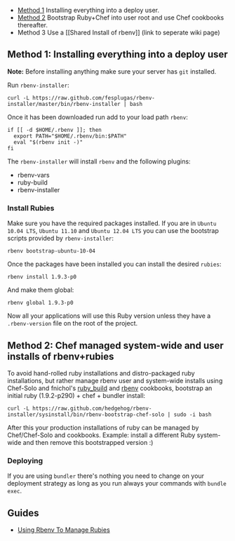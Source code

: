 * [Method 1](#method1) Installing everything into a deploy user.
* [Method 2](#method2) Bootstrap Ruby+Chef into user root and use Chef cookbooks thereafter.
* Method 3 Use a [[Shared Install of rbenv]] (link to seperate wiki page)

## <a name="method1"></a>Method 1: Installing everything into a deploy user

**Note:** Before installing anything make sure your server has `git` installed.

Run `rbenv-installer`:

    curl -L https://raw.github.com/fesplugas/rbenv-installer/master/bin/rbenv-installer | bash

Once it has been downloaded run add to your load path `rbenv`:

```
if [[ -d $HOME/.rbenv ]]; then
  export PATH="$HOME/.rbenv/bin:$PATH"
  eval "$(rbenv init -)"
fi
```

The `rbenv-installer` will install `rbenv` and the following plugins:

- rbenv-vars
- ruby-build
- rbenv-installer

### Install Rubies

Make sure you have the required packages installed. If you are in `Ubuntu 10.04 LTS`, `Ubuntu 11.10` and `Ubuntu 12.04 LTS` you can use the bootstrap scripts provided by `rbenv-installer`:

    rbenv bootstrap-ubuntu-10-04

Once the packages have been installed you can install the desired `rubies`:

    rbenv install 1.9.3-p0

And make them global:

    rbenv global 1.9.3-p0

Now all your applications will use this Ruby version unless they have a `.rbenv-version` file on the root of the project.

## <a name="method2"></a>Method 2: Chef managed system-wide and user installs of rbenv+rubies

To avoid hand-rolled ruby installations and distro-packaged ruby installations, but rather
manage rbenv user and system-wide installs using Chef-Solo and fnichol's [ruby_build] and [rbenv]
cookbooks, bootstrap an initial ruby (1.9.2-p290) + chef + bundler install:

    curl -L https://raw.github.com/hedgehog/rbenv-installer/sysinstall/bin/rbenv-bootstrap-chef-solo | sudo -i bash

After this your production installations of ruby can be managed by Chef/Chef-Solo and cookbooks.
Example: install a different Ruby system-wide and then remove this bootstrapped version :)

### Deploying

If you are using `bundler` there's nothing you need to change on your deployment strategy as long as you run always your commands with `bundle exec`.

## Guides

- [Using Rbenv To Manage Rubies](http://shapeshed.com/using-rbenv-to-manage-rubies/)

[ruby_build]: https://github.com/fnichol/chef-ruby_build
[rbenv]: https://github.com/fnichol/chef-rbenv